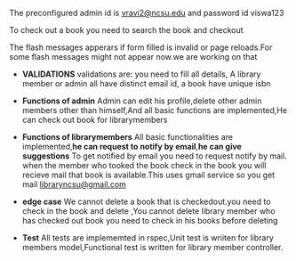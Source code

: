 

The preconfigured admin id is vravi2@ncsu.edu and password id viswa123

To check out a book you need to search the book and checkout

The flash messages apperars if form filled is invalid or page reloads.For some flash messages might not appear now.we are working on that
-  **VALIDATIONS** 
validations are:  you need to fill all details,
                 A library member or admin all have distinct email id,
                 a book have unique isbn 
-  **Functions of admin**
Admin can edit his profile,delete other admin members other than himself,And all basic functions are implemented,He can check out book for librarymembers 

-  **Functions of librarymembers**
All basic functionalities are implemented,**he can request to notify by  email**,**he can give suggestions** To get notified by email you need to request notify by mail. when the member who tooked the book check in the book you will recieve mail that book is available.This uses gmail service so you get mail libraryncsu@gmail.com
-  **edge case**
We cannot delete a book that is checkedout.you need to check in the book and delete
,You cannot delete library member who has checked out book you need to check in his books before deleting 
- **Test**
All tests are implememted in rspec,Unit test is wriiten for library members model,Functional test is written for library member controller. 
                

